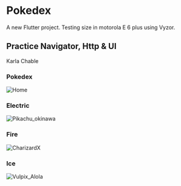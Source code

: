 # Pokedex
A new Flutter project. Testing size in motorola E 6 plus using Vyzor.

## Practice Navigator, Http & UI
Karla Chable

### Pokedex
![Home](./screenshots/screen1.png)

###  Electric
![Pikachu_okinawa](./screenshots/screen2_pikachu.png)

###  Fire
![CharizardX](./screenshots/screen2_charizardX.png)

###  Ice
![Vulpix_Alola](./screenshots/screen2_vulpixA.png)